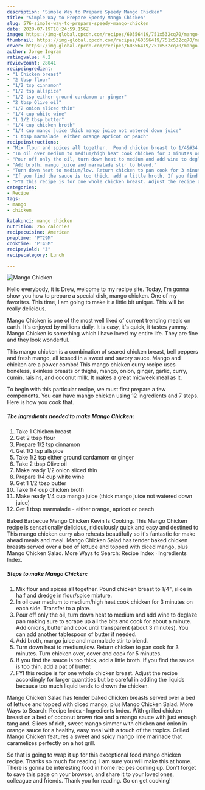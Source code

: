 ```yaml
---
description: "Simple Way to Prepare Speedy Mango Chicken"
title: "Simple Way to Prepare Speedy Mango Chicken"
slug: 576-simple-way-to-prepare-speedy-mango-chicken
date: 2020-07-19T18:24:59.156Z
image: https://img-global.cpcdn.com/recipes/60356419/751x532cq70/mango-chicken-recipe-main-photo.jpg
thumbnail: https://img-global.cpcdn.com/recipes/60356419/751x532cq70/mango-chicken-recipe-main-photo.jpg
cover: https://img-global.cpcdn.com/recipes/60356419/751x532cq70/mango-chicken-recipe-main-photo.jpg
author: Jorge Ingram
ratingvalue: 4.2
reviewcount: 28041
recipeingredient:
- "1 Chicken breast"
- "2 tbsp flour"
- "1/2 tsp cinnamon"
- "1/2 tsp allspice"
- "1/2 tsp either ground cardamom or ginger"
- "2 tbsp Olive oil"
- "1/2 onion sliced thin"
- "1/4 cup white wine"
- "1 1/2 tbsp butter"
- "1/4 cup chicken broth"
- "1/4 cup mango juice thick mango juice not watered down juice"
- "1 tbsp marmalade  either orange apricot or peach"
recipeinstructions:
- "Mix flour and spices all together.  Pound chicken breast to 1/4&#34;, slice in half and dredge in flour/spice mixture."
- "In oil over medium to medium/high heat cook chicken for 3 minutes on each side. Transfer to a plate."
- "Pour off only the oil, turn down heat to medium and add wine to deglaze pan making sure to scrape up all the bits and cook for about a minute. Add onions, butter and cook until transparent (about 3 minutes). You can add another tablespoon of butter if needed."
- "Add broth, mango juice and marmalade stir to blend."
- "Turn down heat to medium/low. Return chicken to pan cook for 3 minutes. Turn chicken over, cover and cook for 5 minutes."
- "If you find the sauce is too thick, add a little broth. If you find the sauce is too thin, add a pat of butter."
- "FYI this recipe is for one whole chicken breast. Adjust the recipe accordingly for larger quantities but be careful in adding the liquids because too much liquid tends to drown the chicken."
categories:
- Recipe
tags:
- mango
- chicken

katakunci: mango chicken 
nutrition: 266 calories
recipecuisine: American
preptime: "PT29M"
cooktime: "PT45M"
recipeyield: "3"
recipecategory: Lunch

---
```



![Mango Chicken](https://img-global.cpcdn.com/recipes/60356419/751x532cq70/mango-chicken-recipe-main-photo.jpg)

Hello everybody, it is Drew, welcome to my recipe site. Today, I'm gonna show you how to prepare a special dish, mango chicken. One of my favorites. This time, I am going to make it a little bit unique. This will be really delicious.

Mango Chicken is one of the most well liked of current trending meals on earth. It's enjoyed by millions daily. It is easy, it's quick, it tastes yummy. Mango Chicken is something which I have loved my entire life. They are fine and they look wonderful.

This mango chicken is a combination of seared chicken breast, bell peppers and fresh mango, all tossed in a sweet and savory sauce. Mango and chicken are a power combo! This mango chicken curry recipe uses boneless, skinless breasts or thighs, mango, onion, ginger, garlic, curry, cumin, raisins, and coconut milk. It makes a great midweek meal as it.


To begin with this particular recipe, we must first prepare a few components. You can have mango chicken using 12 ingredients and 7 steps. Here is how you cook that.

<!--inarticleads1-->

##### The ingredients needed to make Mango Chicken:

1. Take 1 Chicken breast
1. Get 2 tbsp flour
1. Prepare 1/2 tsp cinnamon
1. Get 1/2 tsp allspice
1. Take 1/2 tsp either ground cardamom or ginger
1. Take 2 tbsp Olive oil
1. Make ready 1/2 onion sliced thin
1. Prepare 1/4 cup white wine
1. Get 1 1/2 tbsp butter
1. Take 1/4 cup chicken broth
1. Make ready 1/4 cup mango juice (thick mango juice not watered down juice)
1. Get 1 tbsp marmalade - either orange, apricot or peach


Baked Barbecue Mango Chicken Kevin Is Cooking. This Mango Chicken recipe is sensationally delicious, ridiculously quick and easy and destined to This mango chicken curry also reheats beautifully so it&#39;s fantastic for make ahead meals and meal. Mango Chicken Salad has tender baked chicken breasts served over a bed of lettuce and topped with diced mango, plus Mango Chicken Salad. More Ways to Search: Recipe Index · Ingredients Index. 

<!--inarticleads2-->

##### Steps to make Mango Chicken:

1. Mix flour and spices all together.  Pound chicken breast to 1/4&#34;, slice in half and dredge in flour/spice mixture.
1. In oil over medium to medium/high heat cook chicken for 3 minutes on each side. Transfer to a plate.
1. Pour off only the oil, turn down heat to medium and add wine to deglaze pan making sure to scrape up all the bits and cook for about a minute. Add onions, butter and cook until transparent (about 3 minutes). You can add another tablespoon of butter if needed.
1. Add broth, mango juice and marmalade stir to blend.
1. Turn down heat to medium/low. Return chicken to pan cook for 3 minutes. Turn chicken over, cover and cook for 5 minutes.
1. If you find the sauce is too thick, add a little broth. If you find the sauce is too thin, add a pat of butter.
1. FYI this recipe is for one whole chicken breast. Adjust the recipe accordingly for larger quantities but be careful in adding the liquids because too much liquid tends to drown the chicken.


Mango Chicken Salad has tender baked chicken breasts served over a bed of lettuce and topped with diced mango, plus Mango Chicken Salad. More Ways to Search: Recipe Index · Ingredients Index. With grilled chicken breast on a bed of coconut brown rice and a mango sauce with just enough tang and. Slices of rich, sweet mango simmer with chicken and onion in orange sauce for a healthy, easy meal with a touch of the tropics. Grilled Mango Chicken features a sweet and spicy mango lime marinade that caramelizes perfectly on a hot grill. 

So that is going to wrap it up for this exceptional food mango chicken recipe. Thanks so much for reading. I am sure you will make this at home. There is gonna be interesting food in home recipes coming up. Don't forget to save this page on your browser, and share it to your loved ones, colleague and friends. Thank you for reading. Go on get cooking!
